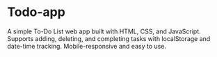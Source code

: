# Todo-app
A simple To-Do List web app built with HTML, CSS, and JavaScript. Supports adding, deleting, and completing tasks with localStorage and date-time tracking. Mobile-responsive and easy to use.
